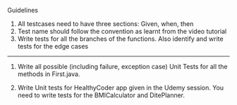Guidelines
1. All testcases need to have three sections: Given, when, then
2. Test name should follow the convention as learnt from the video tutorial
3. Write tests for all the branches of the functions. Also identify and write tests for the edge cases
 
------------------------------------------------------------------------------------------------

1. Write all possible (including failure, exception case) Unit Tests for all the methods in First.java.

2. Write Unit tests for HealthyCoder app given in the Udemy session. You need to write tests for the BMICalculator and DitePlanner.

 
